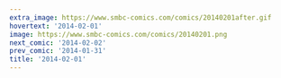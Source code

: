 ```yaml
---
extra_image: https://www.smbc-comics.com/comics/20140201after.gif
hovertext: '2014-02-01'
image: https://www.smbc-comics.com/comics/20140201.png
next_comic: '2014-02-02'
prev_comic: '2014-01-31'
title: '2014-02-01'
---
```


